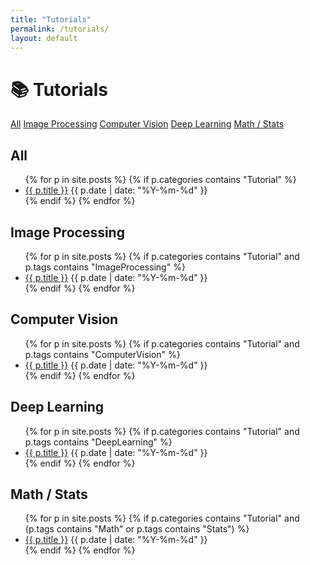 ```yaml
---
title: "Tutorials"
permalink: /tutorials/
layout: default
---
```


# 📚 Tutorials

<div class="tag-buttons">
  <a class="btn active" href="#all">All</a>
  <a class="btn" href="#image-processing">Image Processing</a>
  <a class="btn" href="#computer-vision">Computer Vision</a>
  <a class="btn" href="#deep-learning">Deep Learning</a>
  <a class="btn" href="#math">Math / Stats</a>
</div>

<!-- All -->
<section class="pv-section" id="all">
  <h2>All</h2>
  <ul class="paper-list">
  {% for p in site.posts %}
    {% if p.categories contains "Tutorial" %}
      <li>
        <a class="post-link" href="{{ p.url | relative_url }}">{{ p.title }}</a>
        <time>{{ p.date | date: "%Y-%m-%d" }}</time>
      </li>
    {% endif %}
  {% endfor %}
  </ul>
</section>

<!-- Image Processing -->
<section class="pv-section" id="image-processing">
  <h2>Image Processing</h2>
  <ul class="paper-list">
  {% for p in site.posts %}
    {% if p.categories contains "Tutorial" and p.tags contains "ImageProcessing" %}
      <li><a class="post-link" href="{{ p.url | relative_url }}">{{ p.title }}</a>
        <time>{{ p.date | date: "%Y-%m-%d" }}</time></li>
    {% endif %}
  {% endfor %}
  </ul>
</section>

<!-- Computer Vision -->
<section class="pv-section" id="computer-vision">
  <h2>Computer Vision</h2>
  <ul class="paper-list">
  {% for p in site.posts %}
    {% if p.categories contains "Tutorial" and p.tags contains "ComputerVision" %}
      <li><a class="post-link" href="{{ p.url | relative_url }}">{{ p.title }}</a>
        <time>{{ p.date | date: "%Y-%m-%d" }}</time></li>
    {% endif %}
  {% endfor %}
  </ul>
</section>

<!-- Deep Learning -->
<section class="pv-section" id="deep-learning">
  <h2>Deep Learning</h2>
  <ul class="paper-list">
  {% for p in site.posts %}
    {% if p.categories contains "Tutorial" and p.tags contains "DeepLearning" %}
      <li><a class="post-link" href="{{ p.url | relative_url }}">{{ p.title }}</a>
        <time>{{ p.date | date: "%Y-%m-%d" }}</time></li>
    {% endif %}
  {% endfor %}
  </ul>
</section>

<!-- Math / Stats -->
<section class="pv-section" id="math">
  <h2>Math / Stats</h2>
  <ul class="paper-list">
  {% for p in site.posts %}
    {% if p.categories contains "Tutorial" and (p.tags contains "Math" or p.tags contains "Stats") %}
      <li><a class="post-link" href="{{ p.url | relative_url }}">{{ p.title }}</a>
        <time>{{ p.date | date: "%Y-%m-%d" }}</time></li>
    {% endif %}
  {% endfor %}
  </ul>
</section>
